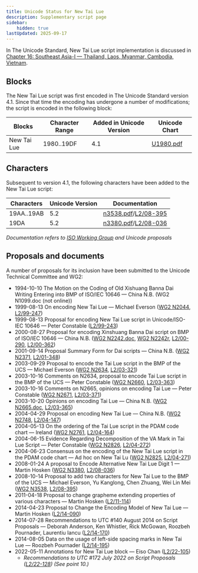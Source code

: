 ```yaml
---
title: Unicode Status for New Tai Lue
description: Supplementary script page
sidebar:
    hidden: true
lastUpdated: 2025-09-17
---
```


In The Unicode Standard, New Tai Lue script implementation is discussed in [Chapter 16: Southeast Asia-I — Thailand, Laos, Myanmar, Cambodia, Vietnam](https://www.unicode.org/versions/latest/core-spec/chapter-16/#G65706).

## Blocks

The New Tai Lue script was first encoded in The Unicode Standard version 4.1. Since that time the encoding has undergone a number of modifications; the script is encoded in the following block:

| Blocks | Character Range | Added in Unicode Version | Unicode Chart |
| ------ | --------------- | ------------------------ | ------------- |
| New Tai Lue | 1980..19DF | 4.1 | [U1980.pdf](http://www.unicode.org/charts/PDF/U1980.pdf) |

## Characters

Subsequent to version 4.1, the following characters have been added to the New Tai Lue script:

| Characters | Unicode Version | Documentation |
| ---------- | --------------- | ------------- |
| 19AA..19AB | 5.2 | [n3538.pdf](https://www.unicode.org/wg2/docs/n3538.pdf)/[L2/08-395](http://www.unicode.org/cgi-bin/GetMatchingDocs.pl?L2/08-395) |
| 19DA | 5.2 | [n3380.pdf](https://www.unicode.org/wg2/docs/n3380.pdf)/[L2/08-036](http://www.unicode.org/cgi-bin/GetMatchingDocs.pl?L2/08-036) |

_Documentation refers to [ISO Working Group](https://www.unicode.org/wg2/) and Unicode proposals_

## Proposals and documents

A number of proposals for its inclusion have been submitted to the Unicode Technical Committee and WG2:
- 1994-10-10 The Motion on the Coding of Old Xishuang Banna Dai Writing Entering into BMP of ISO/IEC 10646 — China N.B. (WG2 N1099.doc (not online))
- 1999-08-13 On encoding New Tai Lue — Michael Everson ([WG2 N2044](https://www.unicode.org/wg2/docs/n2044.pdf), [L2/99-247](http://www.unicode.org/L2/L1999/n2044.pdf))
- 1999-08-13 Proposal for encoding New Tai Lue script in Unicode/ISO-IEC 10646 — Peter Constable ([L2/99-243](http://www.unicode.org/cgi-bin/GetMatchingDocs.pl?L2/99-243))
- 2000-08-27 Proposal for encoding Xinshuang Banna Dai script on BMP of ISO/IEC 10646 — China N.B. ([WG2 N2242.doc](https://www.unicode.org/wg2/docs/n2242.doc), [WG2 N2242r](https://www.unicode.org/wg2/docs/n2242r.pdf), [L2/00-290](http://www.unicode.org/cgi-bin/GetMatchingDocs.pl?L2/00-290), [L2/00-362](http://www.unicode.org/cgi-bin/GetMatchingDocs.pl?L2/00-362))
- 2001-09-14 Proposal Summary Form for Dai scripts — China N.B. ([WG2 N2371](https://www.unicode.org/wg2/docs/n2371.pdf), [L2/01-348](http://www.unicode.org/cgi-bin/GetMatchingDocs.pl?L2/01-348))
- 2003-09-29 Proposal to encode the Tai Lue script in the BMP of the UCS — Michael Everson ([WG2 N2634](https://www.unicode.org/wg2/docs/n2634.pdf), [L2/03-321](http://www.unicode.org/cgi-bin/GetMatchingDocs.pl?L2/03-321))
- 2003-10-16 Comments on N2634, proposal to encode Tai Lue script in the BMP of the UCS — Peter Constable ([WG2 N2660](https://www.unicode.org/wg2/docs/n2660.pdf), [L2/03-363](http://www.unicode.org/cgi-bin/GetMatchingDocs.pl?L2/03-363))
- 2003-10-16 Comments on N2665, opinions on encoding Tai Lue — Peter Constable ([WG2 N2671](https://www.unicode.org/wg2/docs/n2671.pdf), [L2/03-371](http://www.unicode.org/cgi-bin/GetMatchingDocs.pl?L2/03-371))
- 2003-10-20 Opinions on encoding Tai Lue — China N.B. ([WG2 N2665.doc](https://www.unicode.org/wg2/docs/n2665.doc), [L2/03-365](http://www.unicode.org/cgi-bin/GetMatchingDocs.pl?L2/03-365))
- 2004-04-29 Proposal on encoding New Tai Lue — China N.B. ([WG2 N2748](https://www.unicode.org/wg2/docs/n2748.pdf), [L2/04-147](http://www.unicode.org/cgi-bin/GetMatchingDocs.pl?L2/04-147))
- 2004-05-13 On the ordering of the Tai Lue script in the PDAM code chart — Ireland ([WG2 N2761](https://www.unicode.org/wg2/docs/n2761.pdf), [L2/04-164](http://www.unicode.org/cgi-bin/GetMatchingDocs.pl?L2/04-164))
- 2004-06-15 Evidence Regarding Decomposition of the VA Mark in Tai Lue Script — Peter Constable ([WG2 N2826](https://www.unicode.org/wg2/docs/n2826.pdf), [L2/04-272](http://www.unicode.org/cgi-bin/GetMatchingDocs.pl?L2/04-272))
- 2004-06-23 Consensus on the encoding of the New Tai Lue script in the PDAM code chart — Ad hoc on New Tai Lu ([WG2 N2825](https://www.unicode.org/wg2/docs/n2825.pdf), [L2/04-271](http://www.unicode.org/cgi-bin/GetMatchingDocs.pl?L2/04-271))
- 2008-01-24 A proposal to Encode Alternative New Tai Lue Digit 1 — Martin Hosken ([WG2 N3380](https://www.unicode.org/wg2/docs/n3380.pdf), [L2/08-036](http://www.unicode.org/cgi-bin/GetMatchingDocs.pl?L2/08-036))
- 2008-10-14 Proposal to add two characters for New Tai Lue to the BMP of the UCS — Michael Everson, Yu Kanglong, Chen Zhuang, Wei Lin Mei ([WG2 N3538](https://www.unicode.org/wg2/docs/n3538.pdf), [L2/08-395](http://www.unicode.org/cgi-bin/GetMatchingDocs.pl?L2/08-395))
- 2011-04-18 Proposal to change grapheme extending properties of various characters — Martin Hosken ([L2/11-114](http://www.unicode.org/cgi-bin/GetMatchingDocs.pl?L2/11-114))
- 2014-04-23 Proposal to Change the Encoding Model of New Tai Lue — Martin Hosken ([L2/14-090](http://www.unicode.org/cgi-bin/GetMatchingDocs.pl?L2/14-090))
- 2014-07-28 Recommendations to UTC #140 August 2014 on Script Proposals — Deborah Anderson, Ken Whistler, Rick McGowan, Roozbeh Pournader, Laurentiu Iancu ([L2/14-170](http://www.unicode.org/cgi-bin/GetMatchingDocs.pl?L2/14-170))
- 2014-08-05 Data on the usage of left-side spacing marks in New Tai Lue — Roozbeh Pournader ([L2/14-195](http://www.unicode.org/cgi-bin/GetMatchingDocs.pl?L2/14-195))
- 2022-05-11 Annotations for New Tai Lue block — Eiso Chan ([L2/22-105](http://www.unicode.org/cgi-bin/GetMatchingDocs.pl?L2/22-105))
  - _Recommendations to UTC #172 July 2022 on Script Proposals ([L2/22-128](http://www.unicode.org/cgi-bin/GetMatchingDocs.pl?L2/22-128)) (See point 10.)_
